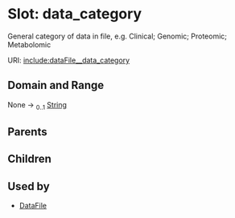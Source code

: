 
# Slot: data_category


General category of data in file, e.g. Clinical; Genomic; Proteomic; Metabolomic

URI: [include:dataFile__data_category](https://w3id.org/include/dataFile__data_category)


## Domain and Range

None &#8594;  <sub>0..1</sub> [String](types/String.md)

## Parents


## Children


## Used by

 * [DataFile](DataFile.md)
